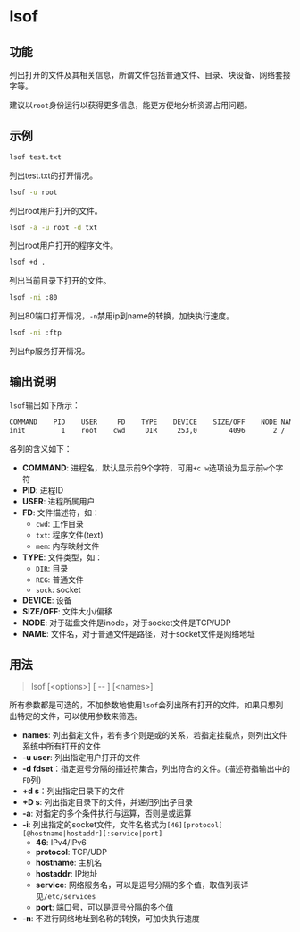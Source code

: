 # lsof

## 功能

列出打开的文件及其相关信息，所谓文件包括普通文件、目录、块设备、网络套接字等。

建议以`root`身份运行以获得更多信息，能更方便地分析资源占用问题。

## 示例

```bash
lsof test.txt
```

列出test.txt的打开情况。

```bash
lsof -u root
```

列出root用户打开的文件。

```bash
lsof -a -u root -d txt
```

列出root用户打开的程序文件。

```bash
lsof +d .
```

列出当前目录下打开的文件。

```bash
lsof -ni :80
```

列出80端口打开情况，`-n`禁用ip到name的转换，加快执行速度。

```bash
lsof -ni :ftp
```

列出ftp服务打开情况。

## 输出说明

`lsof`输出如下所示：

```bash
COMMAND    PID    USER     FD    TYPE    DEVICE    SIZE/OFF    NODE NAME
init         1    root    cwd     DIR     253,0        4096       2 /
```

各列的含义如下：

+ **COMMAND**: 进程名，默认显示前9个字符，可用`+c w`选项设为显示前`w`个字符
+ **PID**: 进程ID
+ **USER**: 进程所属用户
+ **FD**: 文件描述符，如：
    - `cwd`: 工作目录
    - `txt`: 程序文件(text)
    - `mem`: 内存映射文件
+ **TYPE**: 文件类型，如：
    - `DIR`: 目录
    - `REG`: 普通文件
    - `sock`: socket
+ **DEVICE**: 设备
+ **SIZE/OFF**: 文件大小/偏移
+ **NODE**: 对于磁盘文件是inode，对于socket文件是TCP/UDP
+ **NAME**: 文件名，对于普通文件是路径，对于socket文件是网络地址

## 用法

> lsof [<options\>] [ -- ] [<names\>]

所有参数都是可选的，不加参数地使用`lsof`会列出所有打开的文件，如果只想列出特定的文件，可以使用参数来筛选。

+ **names**: 列出指定文件，若有多个则是或的关系，若指定挂载点，则列出文件系统中所有打开的文件
+ **-u user**: 列出指定用户打开的文件
+ **-d fdset**：指定逗号分隔的描述符集合，列出符合的文件。(描述符指输出中的`FD`列)
+ **+d s**：列出指定目录下的文件
+ **+D s**: 列出指定目录下的文件，并递归列出子目录
+ **-a**: 对指定的多个条件执行与运算，否则是或运算
+ **-i**: 列出指定的socket文件，文件名格式为`[46][protocol][@hostname|hostaddr][:service|port]`
    - **46**: IPv4/IPv6
    - **protocol**: TCP/UDP
    - **hostname**: 主机名
    - **hostaddr**: IP地址
    - **service**: 网络服务名，可以是逗号分隔的多个值，取值列表详见`/etc/services`
    - **port**: 端口号，可以是逗号分隔的多个值
+ **-n**: 不进行网络地址到名称的转换，可加快执行速度
